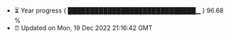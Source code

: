 - ⏳ Year progress { █████████████████████████████▁ } 96.68 %
- ⏰ Updated on Mon, 19 Dec 2022 21:16:42 GMT

